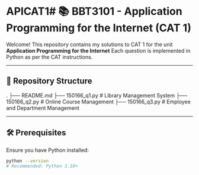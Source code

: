 # APICAT1# 📚 BBT3101 - Application Programming for the Internet (CAT 1)

Welcome! This repository contains my solutions to CAT 1 for the unit **Application Programming for the Internet** Each question is implemented in Python as per the CAT instructions.

---

## 📁 Repository Structure

.
├── README.md
├── 150166_q1.py # Library Management System
├── 150166_q2.py # Online Course Management
├── 150166_q3.py # Employee and Department Management


---

## 🛠️ Prerequisites

Ensure you have Python installed:

```bash
python --version
# Recommended: Python 3.10+
